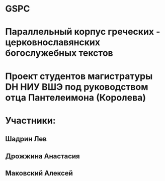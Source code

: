 # GSPC
# Параллельный корпус греческих - церковнославянских богослужебных текстов
# Проект студентов магистратуры DH НИУ ВШЭ под руководством отца Пантелеимона (Королева)
# Участники:
## Шадрин Лев
## Дрожжина Анастасия
## Маковский Алексей

